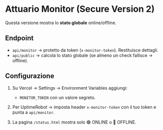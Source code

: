 # Attuario Monitor (Secure Version 2)

Questa versione mostra lo **stato globale** online/offline.

## Endpoint
- `api/monitor` → protetto da token (`x-monitor-token`). Restituisce dettagli.  
- `api/public` → calcola lo stato globale (se almeno un check fallisce → offline).

## Configurazione
1. Su Vercel → Settings → Environment Variables aggiungi:
   - `MONITOR_TOKEN` con un valore segreto.

2. Per UptimeRobot → imposta header `x-monitor-token` con il tuo token e punta a `api/monitor`.

3. La pagina `/status.html` mostra solo 🟢 ONLINE o 🔴 OFFLINE.
